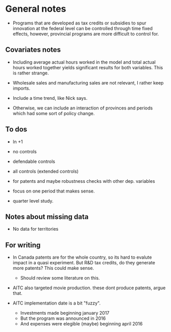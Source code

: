 # General notes

- Programs that are developed as tax credits or subsidies to spur innovation at the federal level can be controlled through time fixed effects, however, provincial programs are more difficult to control for.

## Covariates notes

- Including average actual hours worked in the model and total actual hours worked together yields significant results for both variables. This is rather strange. 

- Wholesale sales and manufacturing sales are not relevant, I rather keep imports. 

-  Include a time trend, like Nick says. 

-  Otherwise, we can include an interaction of provinces and periods which had some sort of policy change. 

## To dos

-  ln +1 

- no controls

- defendable controls

- all controls (extended controls)

- for patents and maybe robustness checks with other dep. variables

- focus on one period that makes sense. 

- quarter level study. 

## Notes about missing data

- No data for territories 

## For writing

- In Canada patents are for the whole country, so its hard to evalute impact in a quasi experiment. But R&D tax credits, do they generate more patents? This could make sense.
    - Should review some literature on this.

- AITC also targeted movie production. these dont produce patents, argue that.

- AITC implementation date is a bit "fuzzy".
    - Investments made beginning january 2017
    - But the program was announced in 2016
    - And expenses were elegible (maybe) beginning april 2016